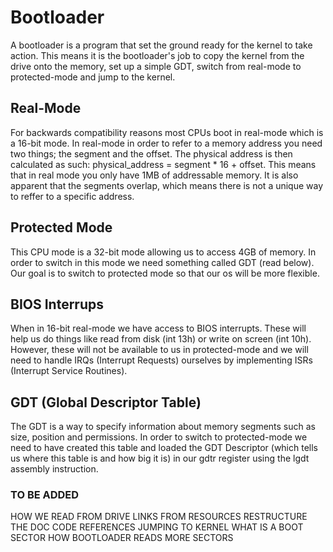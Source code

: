 # Bootloader

A bootloader is a program that set the ground ready for the kernel to take action. 
This means it is the bootloader's job to copy the kernel from the drive onto the memory,
set up a simple GDT, switch from real-mode to protected-mode and jump to the kernel.

## Real-Mode

For backwards compatibility reasons most CPUs boot in real-mode which is a 16-bit mode. 
In real-mode in order to refer to a memory address you need two things; the segment and the offset.
The physical address is then calculated as such: physical_address = segment * 16 + offset.
This means that in real mode you only have 1MB of addressable memory. It is also apparent that 
the segments overlap, which means there is not a unique way to reffer to a specific address.

## Protected Mode

This CPU mode is a 32-bit mode allowing us to access 4GB of memory. In order to switch in this mode we need something called GDT (read below).
Our goal is to switch to protected mode so that our os will be more flexible.

## BIOS Interrups

When in 16-bit real-mode we have access to BIOS interrupts. These will help us do things like 
read from disk (int 13h) or write on screen (int 10h). However, these will not be available to us in protected-mode
and we will need to handle IRQs (Interrupt Requests) ourselves by implementing ISRs (Interrupt Service Routines).

## GDT (Global Descriptor Table)

The GDT is a way to specify information about memory segments such as size, position and permissions.
In order to switch to protected-mode we need to have created this table and loaded the GDT Descriptor (which tells us where this table is and
how big it is) in our gdtr register using the lgdt assembly instruction.

### TO BE ADDED

HOW WE READ FROM DRIVE
LINKS FROM RESOURCES
RESTRUCTURE THE DOC
CODE REFERENCES
JUMPING TO KERNEL
WHAT IS A BOOT SECTOR
HOW BOOTLOADER READS MORE SECTORS
